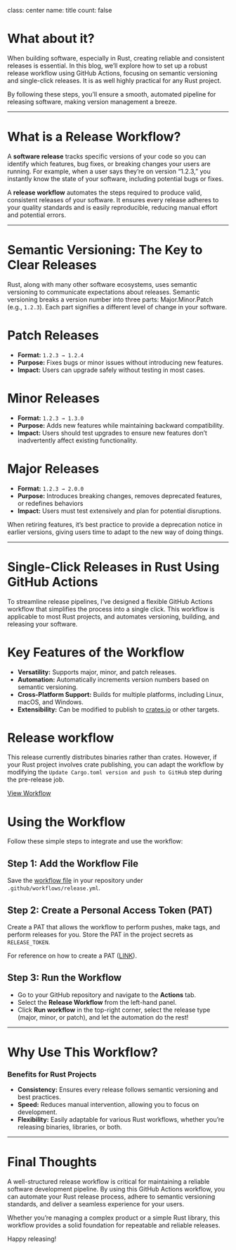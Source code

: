 class: center
name: title
count: false

# What about it?

When building software, especially in Rust, creating reliable and consistent releases is essential. In this blog, we’ll explore how to set up a robust release workflow using GitHub Actions, focusing on semantic versioning and single-click releases. It is as well highly practical for any Rust project.

By following these steps, you’ll ensure a smooth, automated pipeline for releasing software, making version management a breeze.

---

# What is a Release Workflow?

A **software release** tracks specific versions of your code so you can identify which features, bug fixes, or breaking changes your users are running. For example, when a user says they’re on version “1.2.3,” you instantly know the state of your software, including potential bugs or fixes.

A **release workflow** automates the steps required to produce valid, consistent releases of your software. It ensures every release adheres to your quality standards and is easily reproducible, reducing manual effort and potential errors.

---

# Semantic Versioning: The Key to Clear Releases

Rust, along with many other software ecosystems, uses semantic versioning to communicate expectations about releases. Semantic versioning breaks a version number into three parts: Major.Minor.Patch (e.g., `1.2.3`). Each part signifies a different level of change in your software.

# Patch Releases

- **Format:** `1.2.3 → 1.2.4` 
- **Purpose:** Fixes bugs or minor issues without introducing new features.  
- **Impact:** Users can upgrade safely without testing in most cases.  

# Minor Releases

- **Format:** `1.2.3 → 1.3.0`
- **Purpose:** Adds new features while maintaining backward compatibility.
- **Impact:** Users should test upgrades to ensure new features don’t inadvertently affect existing functionality.

# Major Releases

- **Format:** `1.2.3 → 2.0.0`
- **Purpose:** Introduces breaking changes, removes deprecated features, or redefines behaviors
- **Impact:** Users must test extensively and plan for potential disruptions.

When retiring features, it’s best practice to provide a deprecation notice in earlier versions, giving users time to adapt to the new way of doing things.

---

# Single-Click Releases in Rust Using GitHub Actions

To streamline release pipelines, I’ve designed a flexible GitHub Actions workflow that simplifies the process into a single click. This workflow is applicable to most Rust projects, and automates versioning, building, and releasing your software.

# Key Features of the Workflow

- **Versatility:** Supports major, minor, and patch releases.
- **Automation:** Automatically increments version numbers based on semantic versioning.
- **Cross-Platform Support:** Builds for multiple platforms, including Linux, macOS, and Windows.
- **Extensibility:** Can be modified to publish to [crates.io](https://crates.io/) or other targets.

# Release workflow

This release currently distributes binaries rather than crates. However, if your Rust project involves crate publishing, you can adapt the workflow by modifying the `Update Cargo.toml version and push to GitHub` step during the pre-release job.

[View Workflow](./workflow.md)

# Using the Workflow

Follow these simple steps to integrate and use the workflow:

## Step 1: Add the Workflow File
Save the [workflow file](https://github.com/Blindspot22/rustlease/blob/main/index.md) in your repository under `.github/workflows/release.yml`.

## Step 2: Create a Personal Access Token (PAT)
Create a PAT that allows the workflow to perform pushes, make tags, and perform releases for you. Store the PAT in the project secrets as `RELEASE_TOKEN`.

For reference on how to create a PAT ([LINK]()).

## Step 3: Run the Workflow

- Go to your GitHub repository and navigate to the **Actions** tab.
- Select the **Release Workflow** from the left-hand panel.
- Click **Run workflow** in the top-right corner, select the release type (major, minor, or patch), and let the automation do the rest!

---

# Why Use This Workflow?

### Benefits for Rust Projects

- **Consistency:** Ensures every release follows semantic versioning and best practices.
- **Speed:** Reduces manual intervention, allowing you to focus on development.
- **Flexibility:** Easily adaptable for various Rust workflows, whether you’re releasing binaries, libraries, or both.

---

# Final Thoughts

A well-structured release workflow is critical for maintaining a reliable software development pipeline. By using this GitHub Actions workflow, you can automate your Rust release process, adhere to semantic versioning standards, and deliver a seamless experience for your users.

Whether you’re managing a complex product or a simple Rust library, this workflow provides a solid foundation for repeatable and reliable releases.

Happy releasing!
